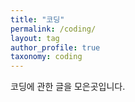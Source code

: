 ```yaml
---
title: "코딩"
permalink: /coding/
layout: tag
author_profile: true
taxonomy: coding
---
```


코딩에 관한 글을 모은곳입니다.